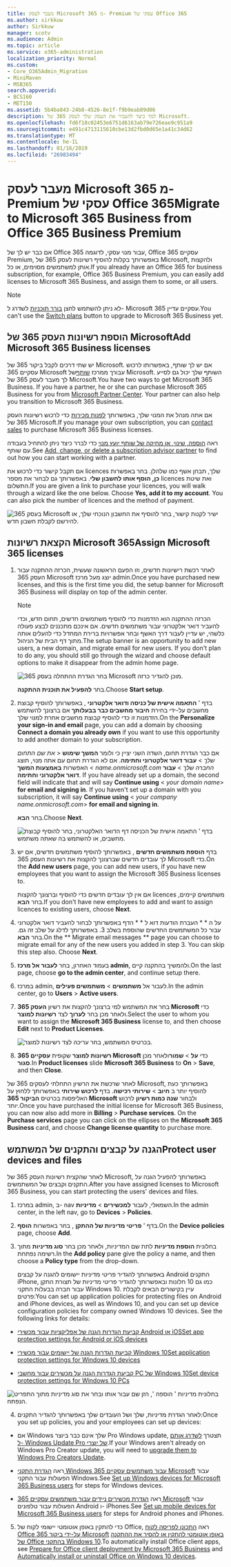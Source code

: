 ```yaml
---
title: מעבר לעסק Microsoft 365 מ- Premium עסקי של Office 365
ms.author: sirkkuw
author: Sirkkuw
manager: scotv
ms.audience: Admin
ms.topic: article
ms.service: o365-administration
localization_priority: Normal
ms.custom:
- Core_O365Admin_Migration
- MiniMaven
- MSB365
search.appverid:
- BCS160
- MET150
ms.assetid: 5b4ba843-24b8-4526-8e1f-f9b9eab89d06
description: למד כיצד להעביר את העסק שלך לעסק 365 של Microsoft.
ms.openlocfilehash: fd6f18c02453e6751d6163ab79e726eae9c951a9
ms.sourcegitcommit: e491c4713115610cbe13d2fbd0d65e1a41c34d62
ms.translationtype: MT
ms.contentlocale: he-IL
ms.lasthandoff: 01/16/2019
ms.locfileid: "26983494"
---
```

# <a name="migrate-to-microsoft-365-business-from-office-365-business-premium"></a><span data-ttu-id="fa532-103">מעבר לעסק Microsoft 365 מ- Premium עסקי של Office 365</span><span class="sxs-lookup"><span data-stu-id="fa532-103">Migrate to Microsoft 365 Business from Office 365 Business Premium</span></span>

<span data-ttu-id="fa532-104">אם כבר יש לך של Office 365 עבור מנוי עסקי, לדוגמה, Office 365 עסקיים Premium, באפשרותך בקלות להוסיף רשיונות לעסק 365 של Microsoft, ולהקצות אותן למשתמשים מסוימים, או כל.</span><span class="sxs-lookup"><span data-stu-id="fa532-104">If you already have an Office 365 for business subscription, for example, Office 365 Business Premium, you can easily add licenses to Microsoft 365 Business, and assign them to some, or all users.</span></span>
  
> [!NOTE]
> <span data-ttu-id="fa532-105">לא ניתן להשתמש לחצן [בורר תוכניות](https://support.office.com/article/73318661-8f33-478b-bcc7-fb8d69dbb22a?.aspx#switchbutton) לשדרג ל- Microsoft 365 עסקיים עדיין.</span><span class="sxs-lookup"><span data-stu-id="fa532-105">You can't use the [Switch plans](https://support.office.com/article/73318661-8f33-478b-bcc7-fb8d69dbb22a?.aspx#switchbutton) button to upgrade to Microsoft 365 Business yet.</span></span> 
  
## <a name="add-microsoft-365-business-licenses"></a><span data-ttu-id="fa532-106">הוספת רשיונות העסק 365 של Microsoft</span><span class="sxs-lookup"><span data-stu-id="fa532-106">Add Microsoft 365 Business licenses</span></span>

<span data-ttu-id="fa532-p101">יש שתי דרכים לקבל ביקור 365 של Microsoft. אם יש לך שותף, באפשרותו לרכוש עסקיים 365 Microsoft עבורך ממרכז [שותף](get-microsoft-365-business.md)של Microsoft. השותף שלך יכול גם לסייע לך מעבר לעסק 365 של Microsoft.</span><span class="sxs-lookup"><span data-stu-id="fa532-p101">You have two ways to get Microsoft 365 Business. If you have a partner, he or she can purchase Microsoft 365 Business for you from [Microsoft Partner Center](get-microsoft-365-business.md). Your partner can also help you transition to Microsoft 365 Business.</span></span>
  
<span data-ttu-id="fa532-110">אם אתה מנהל את המנוי שלך, באפשרותך [לפנות מכירות](https://www.microsoft.com/microsoft-365/business) כדי לרכוש רשיונות העסק 365 של Microsoft.</span><span class="sxs-lookup"><span data-stu-id="fa532-110">If you manage your own subscription, you can [contact sales](https://www.microsoft.com/microsoft-365/business) to purchase Microsoft 365 Business licenses.</span></span> 
  
<span data-ttu-id="fa532-111">ראה [הוספה, שינוי, או מחיקה של שותף יועץ מנוי](https://support.office.com/article/f86e8177-936e-491e-9024-44dea2b296ff) כדי לברר כיצד ניתן להתחיל בעבודה עם שותף.</span><span class="sxs-lookup"><span data-stu-id="fa532-111">See [Add, change, or delete a subscription advisor partner](https://support.office.com/article/f86e8177-936e-491e-9024-44dea2b296ff) to find out how you can start working with a partner.</span></span> 
  
<span data-ttu-id="fa532-p102">אם תקבל קישור כדי לרכוש את licences שלך, תבחן אשף כמו שלהלן. בחר באפשרות **כן, הוסף אותו לחשבון שלי**. באפשרותך גם לבחור את מספר licences ואת שיטת התשלום.</span><span class="sxs-lookup"><span data-stu-id="fa532-p102">If you are given a link to purchase your licences, you will walk through a wizard like the one below. Choose **Yes, add it to my account**. You can also pick the number of licences and the method of payment.</span></span>
  
![בעסק 365 Microsoft ישיר לקנות קישור, בחר להוסיף את החשבון הנוכחי שלך, או להירשם לקבלת חשבון חדש.](media/8bc54fd1-9cab-44d5-af91-c471e89aea46.png)
  
## <a name="assign-microsoft-365-licenses"></a><span data-ttu-id="fa532-116">הקצאת רשיונות Microsoft 365</span><span class="sxs-lookup"><span data-stu-id="fa532-116">Assign Microsoft 365 licenses</span></span>

1. <span data-ttu-id="fa532-117">לאחר רכשת רישיונות חדשים, וזו הפעם הראשונה שעשית, הכרזה ההתקנה עבור העסק 365 Microsoft יוצג מעל מרכז admin.</span><span class="sxs-lookup"><span data-stu-id="fa532-117">Once you have purchased new licenses, and this is the first time you did, the setup banner for Microsoft 365 Business will display on top of the admin center.</span></span>
    
    > [!NOTE]
    > <span data-ttu-id="fa532-p103">הכרזה ההתקנה הוא הזדמנות כדי להוסיף משתמשים חדשים, תחום חדש, וכדי להעביר דואר אלקטרוני עבור משתמשים חדשים. אם אינכם מתכננים לבצע פעולה כלשהי, יש עדיין לעבור דרך האשף ובחר אפשרויות ברירת המחדל כדי להעלים אותה מתוך דף הבית של הניהול.</span><span class="sxs-lookup"><span data-stu-id="fa532-p103">The setup banner is an opportunity to add new users, a new domain, and migrate email for new users. If you don't plan to do any, you should still go through the wizard and choose default options to make it disappear from the admin home page.</span></span> 
  
   ![בחר הגדרת ההתחלה בעסק 365 Microsoft מוכן להגדיר כרזה.](media/8d3b0d97-7cca-497f-9364-4b00ad670209.png)
  
    <span data-ttu-id="fa532-121">בחר **להפעיל את תוכנית ההתקנה**.</span><span class="sxs-lookup"><span data-stu-id="fa532-121">Choose **Start setup**.</span></span>
    
2. <span data-ttu-id="fa532-122">בדף ' **התאמה אישית של כניסה ודואר אלקטרוני** , באפשרותך להוסיף קבוצת מחשבים על-ידי בחירת **חיבור מחשבים כבר בבעלותך** אם ברצונך להשתמש הזדמנות זו כדי להוסיף קבוצת מחשבים אחרת למנוי שלך.</span><span class="sxs-lookup"><span data-stu-id="fa532-122">On the **Personalize your sign-in and email** page, you can add a domain by choosing **Connect a domain you already own** if you want to use this opportunity to add another domain to your subscription.</span></span> 
    
    <span data-ttu-id="fa532-p104">אם כבר הגדרת תחום, השדה השני יציין כי ולומר **המשך שימוש** \< _את שם התחום שלך_ \> **עבור דואר אלקטרוני וחתימה**. אם לא הגדרת תחום עם אתה מנוי, תוצג האפשרות **באמצעות המשך** \< _name.onmicrosoft.com החברה שלך_ \> **עבור דואר אלקטרוני וחתימה**.    </span><span class="sxs-lookup"><span data-stu-id="fa532-p104">If you have already set up a domain, the second field will indicate that and will say **Continue using** \<  _your domain name_\> **for email and signing in**. If you haven't set up a domain with you subscription, it will say **Continue using** \<  _your company name.onmicrosoft.com_\> **for email and signing in**.</span></span>
    
    <span data-ttu-id="fa532-125">בחר **הבא**.</span><span class="sxs-lookup"><span data-stu-id="fa532-125">Choose **Next**.</span></span>
    
    ![בדף ' התאמה אישית של הכניסה דף הדואר האלקטרוני, בחר להוסיף קבוצת מחשבים, או להשתמש בה שאתה משתמש.](media/c3f5cfb2-1189-4d2f-803b-c9feb008a7a3.png)
  
3. <span data-ttu-id="fa532-127">בדף **הוספת משתמשים חדשים** , באפשרותך להוסיף משתמשים חדשים, אם יש לך עובדים חדשים שברצונך להקצות את רשיונות העסק 365 Microsoft כדי.</span><span class="sxs-lookup"><span data-stu-id="fa532-127">On the **Add new users** page, you can add new users, if you have new employees that you want to assign the Microsoft 365 Business licenses to.</span></span> 
    
    <span data-ttu-id="fa532-128">אם אין לך עובדים חדשים כדי להוסיף וברצונך להקצות licences משתמשים קיימים, בחר **הבא**.</span><span class="sxs-lookup"><span data-stu-id="fa532-128">If you don't have new employees to add and want to assign licences to existing users, choose **Next**.</span></span>
    
4. <span data-ttu-id="fa532-p105">על ה \* \* העברת הודעות דוא ל \* \* הדף באפשרותך לבחור להעביר דואר אלקטרוני עבור כל המשתמשים החדשים שהוספת בשלב 3. באפשרותך לדלג על שלב זה גם. בחר **הבא**.</span><span class="sxs-lookup"><span data-stu-id="fa532-p105">On the \*\* Migrate email messages \*\* page you can choose to migrate email for any of the new users you added in step 3. You can skip this step also. Choose **Next**.</span></span>
    
5. <span data-ttu-id="fa532-132">בעמוד האחרון, בחר **לעבור אל מרכז admin**, ולהמשיך בהתקנה קיים.</span><span class="sxs-lookup"><span data-stu-id="fa532-132">On the last page, choose **go to the admin center**, and continue setup there.</span></span>
    
6. <span data-ttu-id="fa532-133">במרכז admin, לעבור אל **משתמשים** \> **משתמשים פעילים**.</span><span class="sxs-lookup"><span data-stu-id="fa532-133">In the admin center, go to **Users** \> **Active users**.</span></span>
    
7. <span data-ttu-id="fa532-134">בחר את המשתמש למי ברצונך להקצות את רשיון **העסק 365 Microsoft** כדי ולאחר מכן בחר **לערוך** לצד **רשיונות למוצר**.</span><span class="sxs-lookup"><span data-stu-id="fa532-134">Select the user to whom you want to assign the **Microsoft 365 Business** license to, and then choose **Edit** next to **Product Licenses**.</span></span>
    
    ![בכרטיס המשתמש, בחר עריכה לצד רשיונות למוצר.](media/be0fe2d8-7ff8-447c-88f6-d212ed78451c.png)
  
8. <span data-ttu-id="fa532-136">**רשיונות למוצר** שקופית **עסקיים 365 Microsoft** כדי **על** \> **שמור**ולאחר מכן **סגור**.</span><span class="sxs-lookup"><span data-stu-id="fa532-136">In **Product licenses** slide **Microsoft 365 Business** to **On** \> **Save**, and then **Close**.</span></span>
    
<span data-ttu-id="fa532-p106">לאחר שרכשת את הרשיון התחלתי לעסקים 365 של Microsoft, באפשרותך כעת להוסיף יותר ב **חיוב** \> **שירותי רכישה**. בדף **לרכוש שירותי** באפשרותך ללחוץ על האליפסות בכרטיס **הביקור 365 Microsoft** ולבחור **שנה כמות רשיון** לרכוש יותר.</span><span class="sxs-lookup"><span data-stu-id="fa532-p106">Once you have purchased the initial license for Microsoft 365 Business, you can now also add more in **Billing** \> **Purchase services**. On the **Purchase services** page you can click on the ellipses on the **Microsoft 365 Business** card, and choose **Change license quantity** to purchase more.</span></span> 
  
## <a name="protect-user-devices-and-files"></a><span data-ttu-id="fa532-139">הגנה על קבצים והתקנים של המשתמש</span><span class="sxs-lookup"><span data-stu-id="fa532-139">Protect user devices and files</span></span>

<span data-ttu-id="fa532-140">לאחר שהקצית רשיונות העסק 365 של Microsoft, באפשרותך להפעיל הגנה על התקנים וקבצים של המשתמשים.</span><span class="sxs-lookup"><span data-stu-id="fa532-140">After you have assigned licenses to Microsoft 365 Business, you can start protecting the users' devices and files.</span></span>
  
1. <span data-ttu-id="fa532-141">במרכז admin, ב- nav השמאלי, לעבור **למכשירים** \> **מדיניות**.</span><span class="sxs-lookup"><span data-stu-id="fa532-141">In the admin center, in the left nav, go to **Devices** \> **Policies**.</span></span>
    
2. <span data-ttu-id="fa532-142">בדף ' **פריטי מדיניות של ההתקן** , בחר באפשרות **הוסף**.</span><span class="sxs-lookup"><span data-stu-id="fa532-142">On the **Device policies** page, choose **Add**.</span></span>
    
3. <span data-ttu-id="fa532-143">בחלונית **הוספת מדיניות** לתת שם המדיניות, ולאחר מכן בחר **סוג מדיניות** מתוך רשימה נפתחת.</span><span class="sxs-lookup"><span data-stu-id="fa532-143">In the **Add policy** pane give the policy a name, and then choose a **Policy type** from the drop-down.</span></span> 
    
    <span data-ttu-id="fa532-p107">באפשרותך להגדיר פריטי מדיניות יישומים להגנה על קבצים Android התקנים iPhone, כמו גם 10 חלונות ובאפשרותך להגדיר פריטי מדיניות של תצורת התקן עבור חברה בבעלות התקני Windows 10. עיין בקישורים הבאים לקבלת פרטים:</span><span class="sxs-lookup"><span data-stu-id="fa532-p107">You can set up application policies for protecting files on Android and iPhone devices, as well as Windows 10, and you can set up device configuration policies for company owned Windows 10 devices. See the following links for details:</span></span>
    
  - [<span data-ttu-id="fa532-146">קביעת הגדרות הגנה של אפליקציות עבור מכשירי Android או iOS</span><span class="sxs-lookup"><span data-stu-id="fa532-146">Set app protection settings for Android or iOS devices</span></span>](app-protection-settings-for-android-and-ios.md)
    
  - [<span data-ttu-id="fa532-147">קביעת הגדרות הגנה של יישומים עבור מכשירי Windows 10</span><span class="sxs-lookup"><span data-stu-id="fa532-147">Set application protection settings for Windows 10 devices</span></span>](protection-settings-for-windows-10-devices.md)
    
  - [<span data-ttu-id="fa532-148">קביעת הגדרות הגנה על מכשירים עבור מחשבי PC של Windows 10</span><span class="sxs-lookup"><span data-stu-id="fa532-148">Set device protection settings for Windows 10 PCs</span></span>](protection-settings-for-windows-10-pcs.md)
    
   ![בחלונית מדיניות ' הוספה ', הזן שם עבור אותו ובחר את סוג מדיניות מתוך התפריט הנפתח.](media/76ef37e4-1d18-4f34-8a0f-391ab1d0ae2b.png)
  
4. <span data-ttu-id="fa532-150">לאחר הגדרת מדיניות, שלך ושל העובדים שלך באפשרותך להגדיר התקנים:</span><span class="sxs-lookup"><span data-stu-id="fa532-150">Once you set up policies, you and your employees can set up devices:</span></span>
    
  - <span data-ttu-id="fa532-151">אם Windows שלך אינם כבר ביוצר Pro Windows update, תצטרך [לשדרג אותם ל- Windows Update Pro של יוצרי](upgrade-to-windows-pro-creators-update.md).</span><span class="sxs-lookup"><span data-stu-id="fa532-151">If your Windows aren't already on Windows Pro Creator update, you will need to [upgrade them to Windows Pro Creators Update](upgrade-to-windows-pro-creators-update.md).</span></span>
    
  - <span data-ttu-id="fa532-152">ראה [הגדרת התקני Windows עבור משתמשים עסקיים 365 Microsoft](set-up-windows-devices.md) עבור הפעולות עבור התקני Windows.</span><span class="sxs-lookup"><span data-stu-id="fa532-152">See [Set up Windows devices for Microsoft 365 Business users](set-up-windows-devices.md) for steps for Windows devices.</span></span> 
    
  - <span data-ttu-id="fa532-153">ראה [הגדרת מכשירים ניידים עבור משתמשים עסקיים 365 Microsoft](set-up-mobile-devices.md) עבור הפעולות עבור טלפונים Android ו- iPhones.</span><span class="sxs-lookup"><span data-stu-id="fa532-153">See [Set up mobile devices for Microsoft 365 Business users](set-up-mobile-devices.md) for steps for Android phones and iPhones.</span></span> 
    
5. <span data-ttu-id="fa532-154">כדי להתקין באופן אוטומטי יישומי לקוח של Office, ראה [התכונן לפריסה לקוח Office על-ידי ביקור 365 Microsoft](prepare-for-office-client-deployment.md) [באופן אוטומטי להתקין או להסיר את ההתקנה של Office בהתקני Windows 10](auto-install-or-uninstall-office.md).</span><span class="sxs-lookup"><span data-stu-id="fa532-154">To automatically install Office client apps, see [Prepare for Office client deployment by Microsoft 365 Business](prepare-for-office-client-deployment.md) and [Automatically install or uninstall Office on Windows 10 devices](auto-install-or-uninstall-office.md).</span></span>
    


